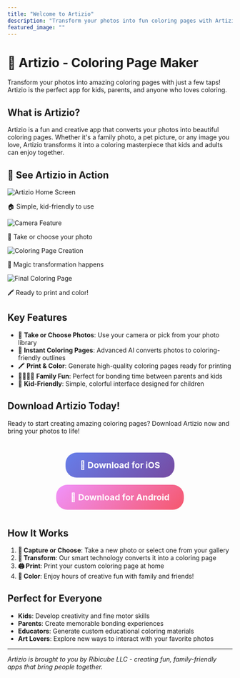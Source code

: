 ```yaml
---
title: "Welcome to Artizio"
description: "Transform your photos into fun coloring pages with Artizio - the ultimate coloring page maker app for kids and families."
featured_image: ""
---
```


# 🎨 Artizio - Coloring Page Maker

Transform your photos into amazing coloring pages with just a few taps! Artizio is the perfect app for kids, parents, and anyone who loves coloring.

## What is Artizio?

Artizio is a fun and creative app that converts your photos into beautiful coloring pages. Whether it's a family photo, a pet picture, or any image you love, Artizio transforms it into a coloring masterpiece that kids and adults can enjoy together.

## 📱 See Artizio in Action

<div class="screenshot-gallery">
  <div class="screenshot-item">
    <img src="images/screenshots/app-home.png" alt="Artizio Home Screen" class="app-screenshot">
    <p class="screenshot-caption">🏠 Simple, kid-friendly to use</p>
  </div>
  <div class="screenshot-item">
    <img src="images/screenshots/app-coloring.png" alt="Camera Feature" class="app-screenshot">
    <p class="screenshot-caption">📸 Take or choose your photo</p>
  </div>
  <div class="screenshot-item">
    <img src="images/screenshots/app-result.png" alt="Coloring Page Creation" class="app-screenshot">
    <p class="screenshot-caption">🎨 Magic transformation happens</p>
  </div>
  <div class="screenshot-item">
    <img src="images/screenshots/app-print.png" alt="Final Coloring Page" class="app-screenshot">
    <p class="screenshot-caption">🖍️ Ready to print and color!</p>
  </div>
</div>

## Key Features

- 📸 **Take or Choose Photos**: Use your camera or pick from your photo library
- 🎨 **Instant Coloring Pages**: Advanced AI converts photos to coloring-friendly outlines
- 🖍️ **Print & Color**: Generate high-quality coloring pages ready for printing
- 👨‍👩‍👧‍👦 **Family Fun**: Perfect for bonding time between parents and kids
- 🌈 **Kid-Friendly**: Simple, colorful interface designed for children

## Download Artizio Today!

Ready to start creating amazing coloring pages? Download Artizio now and bring your photos to life!

<div style="text-align: center; margin: 2rem 0;">
  <a href="https://apps.apple.com/app/artizio" style="display: inline-block; background: linear-gradient(135deg, #667eea 0%, #764ba2 100%); color: white; padding: 1rem 2rem; text-decoration: none; border-radius: 25px; font-size: 1.2rem; font-weight: bold; margin: 0.5rem;">
    📱 Download for iOS
  </a>
  <a href="https://play.google.com/store/apps/details?id=com.ribicube.artizio" style="display: inline-block; background: linear-gradient(135deg, #f093fb 0%, #f5576c 100%); color: white; padding: 1rem 2rem; text-decoration: none; border-radius: 25px; font-size: 1.2rem; font-weight: bold; margin: 0.5rem;">
    🤖 Download for Android
  </a>
</div>

## How It Works

1. **📸 Capture or Choose**: Take a new photo or select one from your gallery
2. **🎨 Transform**: Our smart technology converts it into a coloring page
3. **🖨️ Print**: Print your custom coloring page at home
4. **🌈 Color**: Enjoy hours of creative fun with family and friends!

## Perfect for Everyone

- **Kids**: Develop creativity and fine motor skills
- **Parents**: Create memorable bonding experiences
- **Educators**: Generate custom educational coloring materials
- **Art Lovers**: Explore new ways to interact with your favorite photos

---

*Artizio is brought to you by Ribicube LLC - creating fun, family-friendly apps that bring people together.* 